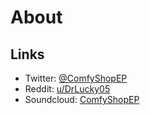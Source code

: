 # About

## <a name="links"></a> Links
* Twitter: [@ComfyShopEP][twitter]
* Reddit: [u/DrLucky05][reddit]
* Soundcloud: [ComfyShopEP][soundcloud]





[twitter]: https://twitter.com/comfyshopep
[reddit]: https://www.reddit.com/user/DrLucky05
[soundcloud]: https://soundcloud.com/user-181653361
